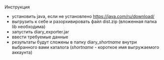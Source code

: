 ﻿Инструкция

* установить java, если не установлено https://java.com/ru/download/
* выгрузить к себе и разорхивировать файл dist.zip (вложенная папка lib необходима)
* запустить diary_exporter.jar
* ввести требуемые данные
* результаты будут сложены в папку diary_*shortname* внутри выбранного вами каталога (*shortname* - короткое имя выгружаемого аккаунта)